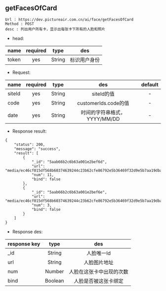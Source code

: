 

getFacesOfCard
---

```
Url : https://dev.pictureair.com.cn/ai/face/getFacesOfCard
Method : POST 
desc : 列出用户所有卡，显示出每张卡下所有的人脸和照片
```

* head:

|name|required|type|des|
| ------------- |:-------------:|:-------------:|:---------------------------------------:|
| token | yes | String | 标识用户身份 | 

* Request:

|name|required|type|des|default|
| ------------- |:-------------:|:-------------:|:---------------------------------------:|:-------------:|
| siteId | yes | String | siteId的值 | - |
| code | yes | String | customerIds.code的值 | - |
| date | yes | String | 时间的字符串格式，YYYY/MM/DD | - |

* Response result:
```
{
    "status": 200,
    "message": "success",
    "result": [
        {
            "_id": "5aab66b2c6b63a001e2bef6d",
            "url": "media/ec46cf015df568b60374639244c23b62cfe86792e5b36469f32d9e5b7aa19dbaa15a3060ed3c059d20dc10236216fc514d2c20ee13ec84931f999ef56e6b4901802ea80ed62707768d65b415e9e7c94b2c4424683533f52eb50d1a8c93078cc84843c96332668bec1f4a2d6b7f84bd8c",
            "num": 11,
            "bind": false
        },
        {
            "_id": "5aab66b2c6b63a001e2bef6e",
            "url": "media/ec46cf015df568b60374639244c23b62cfe86792e5b36469f32d9e5b7aa19dbaa15a3060ed3c059d20dc10236216fc514d2c20ee13ec84931f999ef56e6b4901802ea80ed62707768d65b415e9e7c94b08f09c911567b8dedf79fff7085876955a4f2357b8d648861a402041086d9978",
            "num": 3,
            "bind": false
        }
    ]
}
```

* Response des:

|response key|type|des|
| ------------- |:-------------:|:-------------:|
| _id | String |人脸唯一Id |
| url | String |人脸图片地址 |
| num | Number |人脸在这张卡中出现的次数 |
| bind | Boolean |人脸是否被这张卡绑定 |
